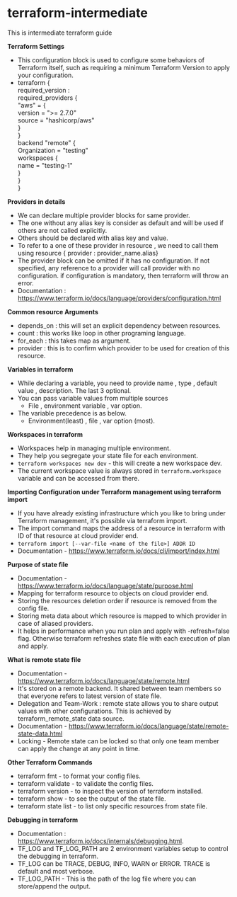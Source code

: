# terraform-intermediate
This is intermediate terraform guide

<b> Terraform Settings </b>
- This configuration block is used to configure some behaviors of Terraform itself, such as requiring a minimum Terraform Version to apply your configuration.
- terraform {  
        required_version :  
        required_providers {  
                "aws" = {  
                        version = ">= 2.7.0"  
                        source = "hashicorp/aws"  
                }  
        }  
        backend "remote" {  
                Organization = "testing"  
                workspaces {  
                        name = "testing-1"  
                }  
        }  
    }  

<b> Providers in details </b>
- We can declare multiple provider blocks for same provider.
- The one without any alias key is consider as default and will be used if others are not called  explicitly.
- Others should be declared with alias key and value.
- To refer to a one of these provider in resource , we need to call them using resource { provider : provider_name.alias}
- The provider block can be omitted if it has no configuration. If not specified, any reference to a provider will call provider with no configuration. if configuration is mandatory, then terraform will throw an error.
- Documentation : https://www.terraform.io/docs/language/providers/configuration.html

<b> Common resource Arguments </b>
- depends_on : this will set an explicit dependency between resources.
- count : this works like loop in other programing language.
- for_each : this takes map as argument.
- provider : this is to confirm which provider to be used for creation of this resource.

<b> Variables in terraform </b>
- While declaring a variable, you need to provide name , type , default value , description. The last 3 optional.
- You can pass variable values from multiple sources
    - File , environment variable , var option.
- The variable precedence is as below.
    - Environment(least) , file , var option (most).

<b> Workspaces in terraform </b>
- Workspaces help in managing multiple environment.
- They help you segregate your state file for each environment.
- ```terraform workspaces new dev``` - this will create a new workspace dev.
- The current workspace value is always stored in `terraform.workspace` variable and can be accessed from there.

<b> Importing Configuration under Terraform management using terraform import </b>
- If you have already existing infrastructure which you like to bring under Terraform management, it's possible via terraform import.
- The import command maps the address of a resource in terraform with ID of that resource at cloud provider end.
- `terraform import [--var-file <name of the file>] ADDR ID`
- Documentation - https://www.terraform.io/docs/cli/import/index.html

<b> Purpose of state file </b>
- Documentation - https://www.terraform.io/docs/language/state/purpose.html
- Mapping for terraform resource to objects on cloud provider end.
- Storing the resources deletion order if resource is removed from the config file.
- Storing meta data about which resource is mapped to which provider in case of aliased providers.
- It helps in performance when you run plan and apply with -refresh=false flag. Otherwise terraform refreshes state file with each execution of plan and apply.

<b> What is remote state file </b>
- Documentation - https://www.terraform.io/docs/language/state/remote.html
- It's stored on a remote backend. It shared between team members so that everyone refers to latest version of state file.
- Delegation and Team-Work : remote state allows you to share output values with other configurations. This is achieved by terraform_remote_state data source.
- Documentation - https://www.terraform.io/docs/language/state/remote-state-data.html
- Locking - Remote state can be locked so that only one team member can apply the change at any point in time.

<b> Other Terraform Commands </b>
- terraform fmt - to format your config files.
- terraform validate - to validate the config files.
- terraform version - to inspect the version of terraform installed.
- terraform show - to see the output of the state file.
- terraform state list - to list only specific resources from state file.

<b> Debugging in terraform </b>
- Documentation : https://www.terraform.io/docs/internals/debugging.html.
- TF_LOG and TF_LOG_PATH are 2 environment variables setup to control the debugging in terraform.
- TF_LOG can be TRACE, DEBUG, INFO, WARN or ERROR. TRACE is default and most verbose.
- TF_LOG_PATH - This is the path of the log file where you can store/append the output.

